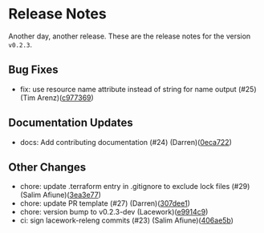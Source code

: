 # Release Notes
Another day, another release. These are the release notes for the version `v0.2.3`.

## Bug Fixes
* fix: use resource name attribute instead of string for name output (#25) (Tim Arenz)([c977369](https://github.com/lacework/terraform-aws-iam-role/commit/c977369d8d90dfe1f7bf4d52454c5f983c0a885b))
## Documentation Updates
* docs: Add contributing documentation (#24) (Darren)([0eca722](https://github.com/lacework/terraform-aws-iam-role/commit/0eca72210b1fc6a8164a2677a9e7e5c22caa7ada))
## Other Changes
* chore: update .terraform entry in .gitignore to exclude lock files (#29) (Salim Afiune)([3ea3e77](https://github.com/lacework/terraform-aws-iam-role/commit/3ea3e774212b8cc4390064caad30fb2e0bd6c8ef))
* chore: update PR template (#27) (Darren)([307dee1](https://github.com/lacework/terraform-aws-iam-role/commit/307dee164e4681df00622655ea6229acbe438286))
* chore: version bump to v0.2.3-dev (Lacework)([e9914c9](https://github.com/lacework/terraform-aws-iam-role/commit/e9914c90ccb0dc5e4ac0377e9353d57d93c1942c))
* ci: sign lacework-releng commits (#23) (Salim Afiune)([406ae5b](https://github.com/lacework/terraform-aws-iam-role/commit/406ae5b8abb961eab5ac71cbe26f7c66bbacadee))
